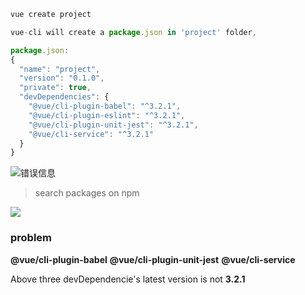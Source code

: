 ```javascript
vue create project

vue-cli will create a package.json in 'project' folder,   

package.json:
{
  "name": "project",
  "version": "0.1.0",
  "private": true,
  "devDependencies": {
    "@vue/cli-plugin-babel": "^3.2.1",
    "@vue/cli-plugin-eslint": "^3.2.1",
    "@vue/cli-plugin-unit-jest": "^3.2.1",
    "@vue/cli-service": "^3.2.1"
  }
}
```
![错误信息](https://i.bmp.ovh/temp/1812/76c97f77da1a4a02.png)

> search packages on npm

![](https://i.bmp.ovh/temp/1812/1e6fc5549e00a9ce.png)

### problem
**@vue/cli-plugin-babel**
**@vue/cli-plugin-unit-jest**
**@vue/cli-service**

Above three devDependencie's latest version is not **3.2.1**
